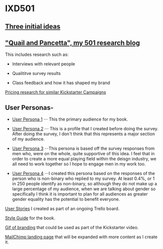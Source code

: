 # IXD501

## [Three initial ideas](https://github.com/Hannah02/major_project_ideas)

## ["Quail and Pancetta", my 501 research blog](hannahsharp.co.uk/blog)

This includes research such as:

* Interviews with relevant people 

* Qualititve survey results

* Class feedback and how it has shaped my brand


[Pricing research for similar Kickstarter Campaigns](https://github.com/Hannah02/PricingResearch)

## User Personas-

* [User Persona 1](/UserProfileElla.png)
⋅⋅⋅ This the primary audience for my book.

* [User Persona 2](/UserProfileNatasha.png)
⋅⋅⋅ This is a profile that I created before doing the survey. After doing the survey, I don't think that this represents a major section of my audience.

* [User Persona 3](/UserProfileJonathan.png)
⋅⋅⋅This persona is based off the survey responses from men who, were on the whole, quite supportive of this idea. I feel that in order to create a more equal playing field within the deisgn industry, we all need to work together so I hope to engage men in my work too. 

* [User Persona 4](/UserProfileSam.png)
⋅⋅⋅I created this persona based on the responses of the person who is non-binary who replied to my survey. At least 0.4%, or 1 in 250 people identify as non-binary, so although they do not make up a large percentage of my audience, when we are talking about gender so specifically I think it is important to plan for all audiences as greater gender equality has the potential to benefit everyone.

[User Stories](https://trello.com/invite/b/wEfYgnus/71248578e93632a045938c2945e8d537/final-year) I created as part of an ongoing Trello board. 

[Style Guide](/Layout.png) for the book.

[Gif of branding](___) that could be used as part of the Kickstarter video. 

[MailChimp landing page](https://mailchi.mp/14e84654482b/makeyourmark) that will be expanded with more content as I create it.

